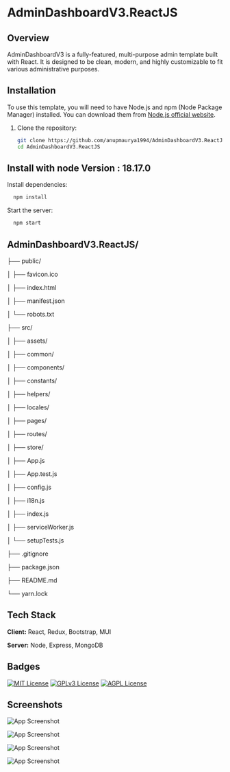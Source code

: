 # AdminDashboardV3.ReactJS

## Overview

AdminDashboardV3 is a fully-featured, multi-purpose admin template built with React. It is designed to be clean, modern, and highly customizable to fit various administrative purposes.

## Installation

To use this template, you will need to have Node.js and npm (Node Package Manager) installed. You can download them from [Node.js official website](https://nodejs.org/).

1. Clone the repository:

   ```bash
   git clone https://github.com/anupmaurya1994/AdminDashboardV3.ReactJS.git
   cd AdminDashboardV3.ReactJS
   ```

## Install with node Version : 18.17.0

Install dependencies:
```bash
  npm install
```

Start the server:
```bash
  npm start
```

## AdminDashboardV3.ReactJS/
├── public/

│   ├── favicon.ico

│   ├── index.html

│   ├── manifest.json

│   └── robots.txt

├── src/

│   ├── assets/

│   ├── common/

│   ├── components/

│   ├── constants/

│   ├── helpers/

│   ├── locales/

│   ├── pages/

│   ├── routes/

│   ├── store/

│   ├── App.js

│   ├── App.test.js

│   ├── config.js

│   ├── i18n.js

│   ├── index.js

│   ├── serviceWorker.js

│   └── setupTests.js

├── .gitignore

├── package.json

├── README.md

└── yarn.lock

## Tech Stack

**Client:** React, Redux, Bootstrap, MUI

**Server:** Node, Express, MongoDB

## Badges

[![MIT License](https://img.shields.io/badge/License-MIT-green.svg)](https://choosealicense.com/licenses/mit/)
[![GPLv3 License](https://img.shields.io/badge/License-GPL%20v3-yellow.svg)](https://opensource.org/licenses/)
[![AGPL License](https://img.shields.io/badge/license-AGPL-blue.svg)](http://www.gnu.org/licenses/agpl-3.0)


## Screenshots

![App Screenshot](https://github.com/anupmaurya1994/AdminDashboardV3.ReactJS/blob/main/src/assets/demo/dashboard.png)

![App Screenshot](https://github.com/anupmaurya1994/AdminDashboardV3.ReactJS/blob/main/src/assets/demo/sign.png)

![App Screenshot](https://github.com/anupmaurya1994/AdminDashboardV3.ReactJS/blob/main/src/assets/demo/language.png)

![App Screenshot](https://github.com/anupmaurya1994/AdminDashboardV3.ReactJS/blob/main/src/assets/demo/landingpage.png)

